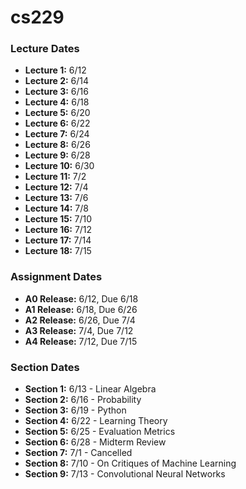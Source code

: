 # cs229
### Lecture Dates

- **Lecture 1:** 6/12
- **Lecture 2:** 6/14
- **Lecture 3:** 6/16
- **Lecture 4:** 6/18
- **Lecture 5:** 6/20
- **Lecture 6:** 6/22
- **Lecture 7:** 6/24
- **Lecture 8:** 6/26
- **Lecture 9:** 6/28
- **Lecture 10:** 6/30
- **Lecture 11:** 7/2
- **Lecture 12:** 7/4
- **Lecture 13:** 7/6
- **Lecture 14:** 7/8
- **Lecture 15:** 7/10
- **Lecture 16:** 7/12
- **Lecture 17:** 7/14
- **Lecture 18:** 7/15

### Assignment Dates

- **A0 Release:** 6/12, Due 6/18
- **A1 Release:** 6/18, Due 6/26
- **A2 Release:** 6/26, Due 7/4
- **A3 Release:** 7/4, Due 7/12
- **A4 Release:** 7/12, Due 7/15

### Section Dates

- **Section 1:** 6/13 - Linear Algebra
- **Section 2:** 6/16 - Probability
- **Section 3:** 6/19 - Python
- **Section 4:** 6/22 - Learning Theory
- **Section 5:** 6/25 - Evaluation Metrics
- **Section 6:** 6/28 - Midterm Review
- **Section 7:** 7/1 - Cancelled
- **Section 8:** 7/10 - On Critiques of Machine Learning
- **Section 9:** 7/13 - Convolutional Neural Networks
